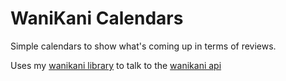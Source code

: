 # WaniKani Calendars

Simple calendars to show what's coming up in terms of reviews.

Uses my [wanikani library](https://github.com/kfdm/wanikani) to talk to the [wanikani api](https://www.wanikani.com/api)

